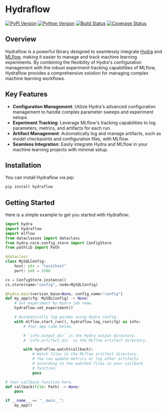 # Hydraflow

[![PyPI Version][pypi-v-image]][pypi-v-link]
[![Python Version][python-v-image]][python-v-link]
[![Build Status][GHAction-image]][GHAction-link]
[![Coverage Status][codecov-image]][codecov-link]

<!-- Badges -->
[pypi-v-image]: https://img.shields.io/pypi/v/hydraflow.svg
[pypi-v-link]: https://pypi.org/project/hydraflow/
[python-v-image]: https://img.shields.io/pypi/pyversions/hydraflow.svg
[python-v-link]: https://pypi.org/project/hydraflow
[GHAction-image]: https://github.com/daizutabi/hydraflow/actions/workflows/ci.yml/badge.svg?branch=main&event=push
[GHAction-link]: https://github.com/daizutabi/hydraflow/actions?query=event%3Apush+branch%3Amain
[codecov-image]: https://codecov.io/github/daizutabi/hydraflow/coverage.svg?branch=main
[codecov-link]: https://codecov.io/github/daizutabi/hydraflow?branch=main

## Overview

Hydraflow is a powerful library designed to seamlessly integrate
[Hydra](https://hydra.cc/) and [MLflow](https://mlflow.org/), making it easier to
manage and track machine learning experiments. By combining the flexibility of
Hydra's configuration management with the robust experiment tracking capabilities
of MLflow, Hydraflow provides a comprehensive solution for managing complex
machine learning workflows.

## Key Features

- **Configuration Management**: Utilize Hydra's advanced configuration management
  to handle complex parameter sweeps and experiment setups.
- **Experiment Tracking**: Leverage MLflow's tracking capabilities to log parameters,
  metrics, and artifacts for each run.
- **Artifact Management**: Automatically log and manage artifacts, such as model
  checkpoints and configuration files, with MLflow.
- **Seamless Integration**: Easily integrate Hydra and MLflow in your machine learning
  projects with minimal setup.

## Installation

You can install Hydraflow via pip:

```bash
pip install hydraflow
```

## Getting Started

Here is a simple example to get you started with Hydraflow:

```python
import hydra
import hydraflow
import mlflow
from dataclasses import dataclass
from hydra.core.config_store import ConfigStore
from pathlib import Path

@dataclass
class MySQLConfig:
    host: str = "localhost"
    port: int = 3306

cs = ConfigStore.instance()
cs.store(name="config", node=MySQLConfig)

@hydra.main(version_base=None, config_name="config")
def my_app(cfg: MySQLConfig) -> None:
    # Set experiment by Hydra job name.
    hydraflow.set_experiment()

    # Automatically log params using Hydra config.
    with mlflow.start_run(), hydraflow.log_run(cfg) as info:
        # Your app code below.

        # `info.output_dir` is the Hydra output directory.
        # `info.artifact_dir` is the MLflow artifact directory.

        with hydraflow.watch(callback):
            # Watch files in the MLflow artifact directory.
            # You can update metrics or log other artifacts
            # according to the watched files in your callback
            # function.
            pass

# Your callback function here.
def callback(file: Path) -> None:
    pass

if __name__ == "__main__":
    my_app()
```
